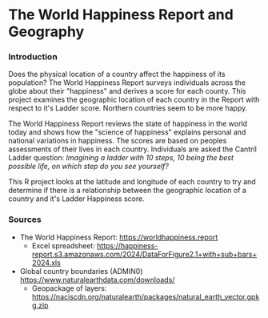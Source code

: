 # The World Happiness Report and Geography

### Introduction
Does the physical location of a country affect the happiness of its population?
The World Happiness Report surveys individuals across the globe about their "happiness" and derives a score for each county.
This project examines the geographic location of each country in the Report with respect to it's  Ladder score.
Northern countries seem to be more happy.

The World Happiness Report reviews the state of happiness in the world today and shows how the "science of happiness" explains personal and national variations in happiness.
The scores are based on peoples assessments of their lives in each country.
Individuals are asked the Cantril Ladder question:
*Imagining a ladder with 10 steps, 10 being the best possible life, on which step do you see yourself?*

This R project looks at the latitude and longitude of each country to try and determine if there is a relationship between
the geographic location of a country and it's Ladder Happiness score.

### Sources
* The World Happiness Report: <https://worldhappiness.report>
  * Excel spreadsheet: <https://happiness-report.s3.amazonaws.com/2024/DataForFigure2.1+with+sub+bars+2024.xls>
* Global country boundaries (ADMIN0) <https://www.naturalearthdata.com/downloads/>
  * Geopackage of layers: <https://naciscdn.org/naturalearth/packages/natural_earth_vector.gpkg.zip>

 